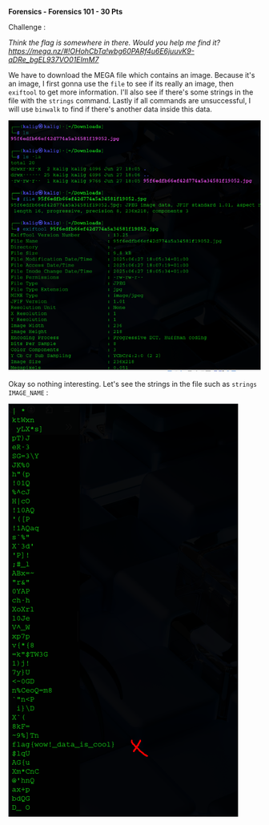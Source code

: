 **Forensics - Forensics 101 - 30 Pts**

Challenge :

*Think the flag is somewhere in there. Would you help me find it? https://mega.nz/#!OHohCbTa!wbg60PARf4u6E6juuvK9-aDRe_bgEL937VO01EImM7*


We have to download the MEGA file which contains an image. Because it's an image, I first gonna use the `file` to see if its really an image, then `exiftool` to get more information. I'll also see if there's some strings in the file with the `strings` command. Lastly if all commands are unsuccessful, I will use `binwalk` to find if there's another data inside this data. 


![](https://github.com/Kaalig/CTFLearn-Writeups/blob/fa585f1aead241cf90f274e1400a2b860b06bc1d/images/Pasted%20image%2020250627190839.png)

Okay so nothing interesting. Let's see the strings in the file such as `strings IMAGE_NAME` : 

![](https://github.com/Kaalig/CTFLearn-Writeups/blob/fa585f1aead241cf90f274e1400a2b860b06bc1d/images/Pasted%20image%2020250627190934.png)


